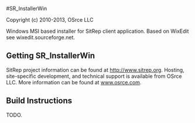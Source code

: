 #SR_InstallerWin

Copyright (c) 2010-2013, OSrce LLC

Windows MSI based installer for SitRep client application.
Based on WixEdit see wixedit.sourceforge.net. 

## Getting SR_InstallerWin

SitRep project information can be found at http://www.sitrep.org.  Hosting, site-specific development, and technical support is available from OSrce LLC.
More information can be found at www.osrce.com.

## Build Instructions

TODO.




